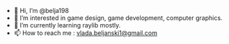 - 👋 Hi, I’m @belja198
- 👀 I’m interested in game design, game development, computer graphics.
- 🌱 I’m currently learning raylib mostly.
- 📫 How to reach me : vlada.beljanski1@gmail.com

<!---
belja198/belja198 is a ✨ special ✨ repository because its `README.md` (this file) appears on your GitHub profile.
You can click the Preview link to take a look at your changes.
--->
